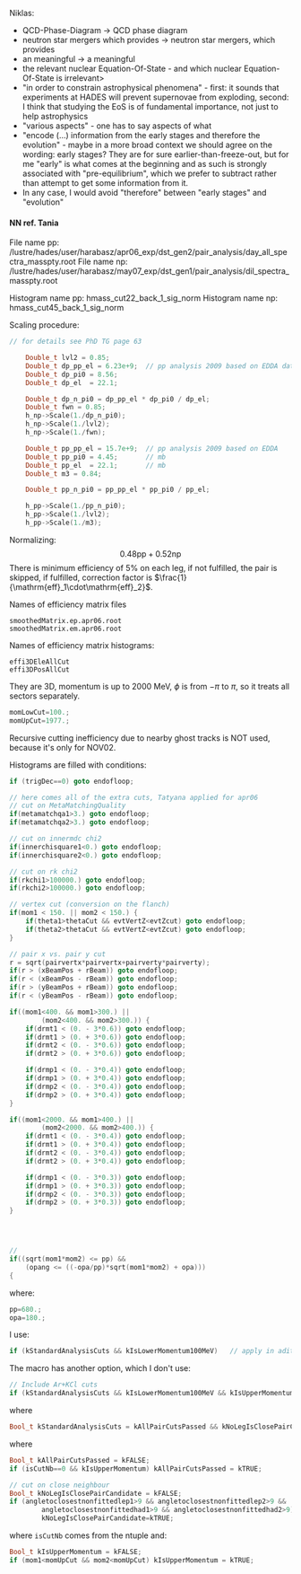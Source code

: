 Niklas:
- QCD-Phase-Diagram -> QCD phase diagram
- neutron star mergers which provides -> neutron star mergers, which provides
- an meaningful -> a meaningful
- the relevant nuclear Equation-Of-State - and which nuclear Equation-Of-State is irrelevant>
- "in order to constrain astrophysical phenomena" - first: it sounds that experiments at HADES will prevent supernovae from exploding, second: I think that studying the EoS is of fundamental importance, not just to help astrophysics
- "various aspects" - one has to say aspects of what
- "encode (...) information from the early stages and therefore the evolution" - maybe in a more broad context we should agree on the wording: early stages? They are for sure earlier-than-freeze-out, but for me "early" is what comes at the beginning and as such is strongly associated with "pre-equilibrium", which we prefer to subtract rather than attempt to get some information from it. 
- In any case, I would avoid "therefore" between "early stages" and "evolution"

#### NN ref. Tania

File name pp: /lustre/hades/user/harabasz/apr06_exp/dst_gen2/pair_analysis/day_all_spectra_masspty.root
File name np:
/lustre/hades/user/harabasz/may07_exp/dst_gen1/pair_analysis/dil_spectra_masspty.root

Histogram name pp: hmass_cut22_back_1_sig_norm
Histogram name np: hmass_cut45_back_1_sig_norm

Scaling procedure:
```C++
// for details see PhD TG page 63

    Double_t lvl2 = 0.85;
    Double_t dp_pp_el = 6.23e+9;  // pp analysis 2009 based on EDDA data
    Double_t dp_pi0 = 8.56;
    Double_t dp_el  = 22.1;

    Double_t dp_n_pi0 = dp_pp_el * dp_pi0 / dp_el;
    Double_t fwn = 0.85;
    h_np->Scale(1./dp_n_pi0);
    h_np->Scale(1./lvl2);
    h_np->Scale(1./fwn);

    Double_t pp_pp_el = 15.7e+9;  // pp analysis 2009 based on EDDA
    Double_t pp_pi0 = 4.45;       // mb
    Double_t pp_el  = 22.1;       // mb
    Double_t m3 = 0.84;   

    Double_t pp_n_pi0 = pp_pp_el * pp_pi0 / pp_el;

    h_pp->Scale(1./pp_n_pi0);
    h_pp->Scale(1./lvl2);
    h_pp->Scale(1./m3);
```

Normalizing:
$$
	0.48\mathrm{pp} + 0.52\mathrm{np}
$$
There is minimum efficiency of 5% on each leg, if not fulfilled, the pair is skipped, if fulfilled, correction factor is $\frac{1}{\mathrm{eff}_1\cdot\mathrm{eff}_2}$.

Names of efficiency matrix files
```
smoothedMatrix.ep.apr06.root
smoothedMatrix.em.apr06.root
```
Names of efficiency matrix histograms:
```
effi3DEleAllCut
effi3DPosAllCut
```
They are 3D, momentum is up to 2000 MeV, $\phi$ is from $-\pi$ to $\pi$, so it treats all sectors separately.

```C++
momLowCut=100.;
momUpCut=1977.;
```
Recursive cutting inefficiency due to nearby ghost tracks is NOT used, because it's only for NOV02.

Histograms are filled with conditions:
```C++
if (trigDec==0) goto endofloop;

// here comes all of the extra cuts, Tatyana applied for apr06
// cut on MetaMatchingQuality
if(metamatchqa1>3.) goto endofloop;
if(metamatchqa2>3.) goto endofloop;

// cut on innermdc chi2
if(innerchisquare1<0.) goto endofloop;
if(innerchisquare2<0.) goto endofloop;

// cut on rk chi2
if(rkchi1>100000.) goto endofloop;
if(rkchi2>100000.) goto endofloop;

// vertex cut (conversion on the flanch)
if(mom1 < 150. || mom2 < 150.) {
    if(theta1>thetaCut && evtVertZ<evtZcut) goto endofloop;
    if(theta2>thetaCut && evtVertZ<evtZcut) goto endofloop;
}

// pair x vs. pair y cut
r = sqrt(pairvertx*pairvertx+pairverty*pairverty);
if(r > (xBeamPos + rBeam)) goto endofloop;
if(r < (xBeamPos - rBeam)) goto endofloop;
if(r > (yBeamPos + rBeam)) goto endofloop;
if(r < (yBeamPos - rBeam)) goto endofloop;

if((mom1<400. && mom1>300.) ||
		(mom2<400. && mom2>300.)) {
    if(drmt1 < (0. - 3*0.6)) goto endofloop;
    if(drmt1 > (0. + 3*0.6)) goto endofloop;
    if(drmt2 < (0. - 3*0.6)) goto endofloop;
    if(drmt2 > (0. + 3*0.6)) goto endofloop;

    if(drmp1 < (0. - 3*0.4)) goto endofloop;
    if(drmp1 > (0. + 3*0.4)) goto endofloop;
    if(drmp2 < (0. - 3*0.4)) goto endofloop;
    if(drmp2 > (0. + 3*0.4)) goto endofloop;
}

if((mom1<2000. && mom1>400.) ||
		(mom2<2000. && mom2>400.)) {
    if(drmt1 < (0. - 3*0.4)) goto endofloop;
    if(drmt1 > (0. + 3*0.4)) goto endofloop;
    if(drmt2 < (0. - 3*0.4)) goto endofloop;
    if(drmt2 > (0. + 3*0.4)) goto endofloop;

    if(drmp1 < (0. - 3*0.3)) goto endofloop;
    if(drmp1 > (0. + 3*0.3)) goto endofloop;
    if(drmp2 < (0. - 3*0.3)) goto endofloop;
    if(drmp2 > (0. + 3*0.3)) goto endofloop;
}




//
if((sqrt(mom1*mom2) <= pp) &&
    (opang <= ((-opa/pp)*sqrt(mom1*mom2) + opa)))
{

```
where:
```C++
pp=680.;                                                                         
opa=180.;
```
I use:
```C++
if (kStandardAnalysisCuts && kIsLowerMomentum100MeV)   // apply in adition low momentum cut
```
The macro has another option, which I don't use:
```C++
// Include Ar+KCl cuts
if (kStandardAnalysisCuts && kIsLowerMomentum100MeV && kIsUpperMomentum1300MeV)
```
where
```C++
Bool_t kStandardAnalysisCuts = kAllPairCutsPassed && kNoLegIsClosePairCandidate && kIsUpperMomentum;
```
where
```C++
Bool_t kAllPairCutsPassed = kFALSE;
if (isCutNb==0 && kIsUpperMomentum) kAllPairCutsPassed = kTRUE;

// cut on close neighbour
Bool_t kNoLegIsClosePairCandidate = kFALSE;
if (angletoclosestnonfittedlep1>9 && angletoclosestnonfittedlep2>9 &&
		angletoclosestnonfittedhad1>9 && angletoclosestnonfittedhad2>9)
		kNoLegIsClosePairCandidate=kTRUE;
```
where `isCutNb` comes from the ntuple and:
```C++
Bool_t kIsUpperMomentum = kFALSE;
if (mom1<momUpCut && mom2<momUpCut) kIsUpperMomentum = kTRUE;
```
